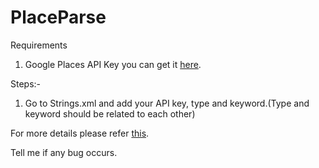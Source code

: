 # PlaceParse
Requirements
1. Google Places API Key
you can get it [here](https://developers.google.com/places/web-service/get-api-key).

Steps:-
1. Go to Strings.xml and add your API key, type and keyword.(Type and keyword should be related to each other)

For more details please refer [this](https://developers.google.com/places/web-service/search).

Tell me if any bug occurs.
